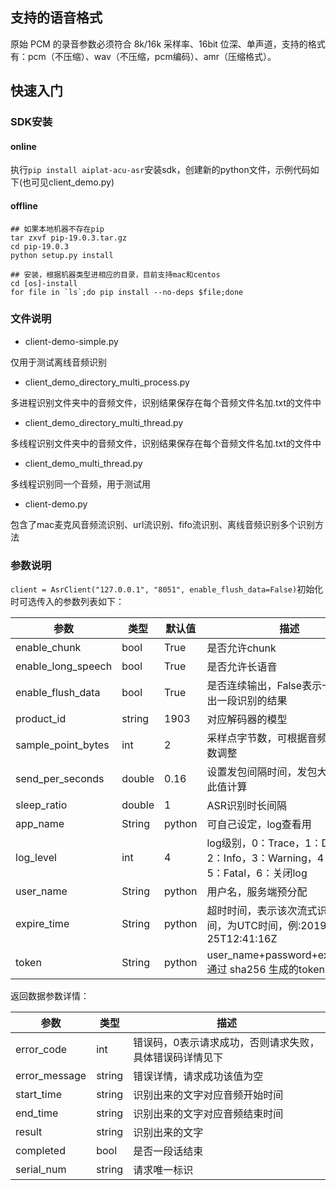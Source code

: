## 支持的语音格式
原始 PCM 的录音参数必须符合 8k/16k 采样率、16bit 位深、单声道，支持的格式有：pcm（不压缩）、wav（不压缩，pcm编码）、amr（压缩格式）。
## 快速入门
### SDK安装
#### online
执行`pip install aiplat-acu-asr`安装sdk，创建新的python文件，示例代码如下(也可见client_demo.py)
#### offline
```
## 如果本地机器不存在pip
tar zxvf pip-19.0.3.tar.gz
cd pip-19.0.3
python setup.py install

## 安装，根据机器类型进相应的目录，目前支持mac和centos
cd [os]-install
for file in `ls`;do pip install --no-deps $file;done
```

### 文件说明
- client-demo-simple.py

仅用于测试离线音频识别

- client_demo_directory_multi_process.py

多进程识别文件夹中的音频文件，识别结果保存在每个音频文件名加.txt的文件中

- client_demo_directory_multi_thread.py

多线程识别文件夹中的音频文件，识别结果保存在每个音频文件名加.txt的文件中

- client_demo_multi_thread.py

多线程识别同一个音频，用于测试用

- client-demo.py

包含了mac麦克风音频流识别、url流识别、fifo流识别、离线音频识别多个识别方法

### 参数说明

`client = AsrClient("127.0.0.1", "8051", enable_flush_data=False)`初始化时可选传入的参数列表如下：

|参数| 类型 | 默认值 | 描述 |
|---|---|---|---|
| enable_chunk | bool | True | 是否允许chunk | 
| enable_long_speech | bool | True | 是否允许长语音 | 
| enable_flush_data | bool | True | 是否连续输出，False表示一次只输出一段识别的结果 | 
| product_id | string | 1903 | 对应解码器的模型 |
| sample_point_bytes | int | 2 | 采样点字节数，可根据音频的具体参数调整 |
| send_per_seconds | double | 0.16 | 设置发包间隔时间，发包大小会根据此值计算 |
| sleep_ratio | double  | 1 | ASR识别时长间隔 |
| app_name | String  | python | 可自己设定，log查看用 |
| log_level | int  | 4 | log级别，0：Trace，1：Debug， 2：Info，3：Warning，4：Error，5：Fatal，6：关闭log |
| user_name | String  | python | 用户名，服务端预分配 |
| expire_time | String  | python | 超时时间，表示该次流式识别有效时间，为UTC时间，例:2019-04-25T12:41:16Z |
| token | String  | python | user_name+password+expire_time 通过 sha256 生成的token |

返回数据参数详情：

|参数| 类型  | 描述 |
|---|---|---|
| error_code | int | 错误码，0表示请求成功，否则请求失败，具体错误码详情见下 | 
| error_message | string | 错误详情，请求成功该值为空 |
| start_time | string | 识别出来的文字对应音频开始时间 |
| end_time | string | 识别出来的文字对应音频结束时间 |
| result | string | 识别出来的文字 |
| completed | bool | 是否一段话结束 |
| serial_num | string| 请求唯一标识 |